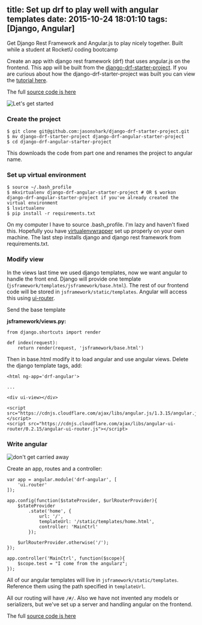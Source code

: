 title: Set up drf to play well with angular templates
date: 2015-10-24 18:01:10
tags: [Django, Angular]
---

Get Django Rest Framework and Angular.js to play nicely together. Built while a student at RocketU coding bootcamp
<!-- more -->

Create an app with django rest framework (drf) that uses angular.js on the frontend. This app will be built from the [django-drf-starter-project](https://github.com/jasonshark/django-drf-starter-project). If you are curious about how the django-drf-starter-project was built you can view the [tutorial here](https://coderwall.com/p/ympo6g/create-a-starter-template-for-working-with-django-rest-framework?p=1&q=).

The full [source code is here](https://github.com/jasonshark/django-drf-angular-starter-project)

![Let's get started](http://media.giphy.com/media/mxDZecDOOsWCA/giphy.gif)


### Create the project
```
$ git clone git@github.com:jasonshark/django-drf-starter-project.git
$ mv django-drf-starter-project django-drf-angular-starter-project
$ cd django-drf-angular-starter-project
```

This downloads the code from part one and renames the project to angular name.

### Set up virtual environment

```
$ source ~/.bash_profile
$ mkvirtualenv django-drf-angular-starter-project # OR $ workon django-drf-angular-starter-project if you've already created the virtual environment
$ lsvirtualenv
$ pip install -r requirements.txt
```

On my computer I have to source .bash_profile. I'm lazy and haven't fixed this. Hopefully you have [virtualenvwrapper](https://virtualenvwrapper.readthedocs.org/en/latest/) set up properly on your own machine. The last step installs django and django rest framework from requirements.txt.


### Modify view

In the views last time we used django templates, now we want angular to handle the front end. Django will provide one template (`jsframework/templates/jsframework/base.html`). The rest of our frontend code will be stored in `jsframework/static/templates`. Angular will access this using [ui-router](https://github.com/angular-ui/ui-router).

Send the base template 

**jsframework/views.py:**
```
from django.shortcuts import render

def index(request):
    return render(request, 'jsframework/base.html')
```

Then in base.html modify it to load angular and use angular views. Delete the django template tags, add:

```
<html ng-app='drf-angular'>

...

<div ui-view></div>

<script src="https://cdnjs.cloudflare.com/ajax/libs/angular.js/1.3.15/angular.js"></script>
<script src="https://cdnjs.cloudflare.com/ajax/libs/angular-ui-router/0.2.15/angular-ui-router.js"></script>
```

### Write angular
![don't get carried away](http://cdn.meme.am/instances/500x/62550074.jpg)

Create an app, routes and a controller:

```
var app = angular.module('drf-angular', [
	'ui.router'
]);

app.config(function($stateProvider, $urlRouterProvider){
	$stateProvider
		.state('home', {
			url: '/',
			templateUrl: '/static/templates/home.html',
			controller: 'MainCtrl'
		});

	$urlRouterProvider.otherwise('/');
});

app.controller('MainCtrl', function($scope){
	$scope.test = "I come from the angularz";
});
```

All of our angular templates will live in `jsframework/static/templates`. Reference them using the path specified in `templateUrl`.

All our routing will have `/#/`. Also we have not invented any models or serializers, but we've set up a server and handling angular on the frontend.

The full [source code is here](https://github.com/jasonshark/django-drf-angular-starter-project)